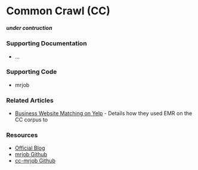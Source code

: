 # Common Crawl (CC)

##### _under contruction_


### Supporting Documentation

- ...

### Supporting Code

- mrjob

### Related Articles

- [Business Website Matching on Yelp](http://engineeringblog.yelp.com/2015/03/analyzing-the-web-for-the-price-of-a-sandwich.html) - Details how they used EMR on the CC corpus to 

### Resources

- [Official Blog](http://blog.commoncrawl.org/)
- [mrjob Github](https://github.com/Yelp/mrjob)
- [cc-mrjob Github](https://github.com/Smerity/cc-mrjob)